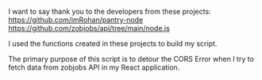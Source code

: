 I want to say thank you to the developers from these projects:
https://github.com/imRohan/pantry-node
https://github.com/zobjobs/api/tree/main/node.js

I used the functions created in these projects to build my script.

The primary purpose of this script is to detour the CORS Error when I try to fetch data from zobjobs API in my React application.


